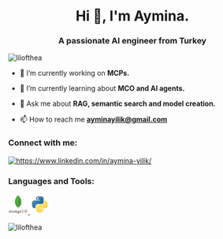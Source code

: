 <h1 align="center">Hi 👋, I'm Aymina.</h1>
<h3 align="center">A passionate AI engineer from Turkey</h3>

<p align="left"> <img src="https://komarev.com/ghpvc/?username=lilofthea&label=Profile%20views&color=0e75b6&style=flat" alt="lilofthea" /> </p>

- 🔭 I’m currently working on **MCPs.**

- 🌱 I’m currently learning about **MCO and AI agents.**

- 💬 Ask me about **RAG, semantic search and model creation.**

- 📫 How to reach me **ayminayilik@gmail.com**

<h3 align="left">Connect with me:</h3>
<p align="left">
<a href="https://linkedin.com/in/https://www.linkedin.com/in/aymina-yilik/" target="blank"><img align="center" src="https://raw.githubusercontent.com/rahuldkjain/github-profile-readme-generator/master/src/images/icons/Social/linked-in-alt.svg" alt="https://www.linkedin.com/in/aymina-yilik/" height="30" width="40" /></a>
</p>

<h3 align="left">Languages and Tools:</h3>
<p align="left"> <a href="https://www.mongodb.com/" target="_blank" rel="noreferrer"> <img src="https://raw.githubusercontent.com/devicons/devicon/master/icons/mongodb/mongodb-original-wordmark.svg" alt="mongodb" width="40" height="40"/> </a> <a href="https://www.python.org" target="_blank" rel="noreferrer"> <img src="https://raw.githubusercontent.com/devicons/devicon/master/icons/python/python-original.svg" alt="python" width="40" height="40"/> </a> </p>

<p><img align="center" src="https://github-readme-streak-stats.herokuapp.com/?user=lilofthea&" alt="lilofthea" /></p>
